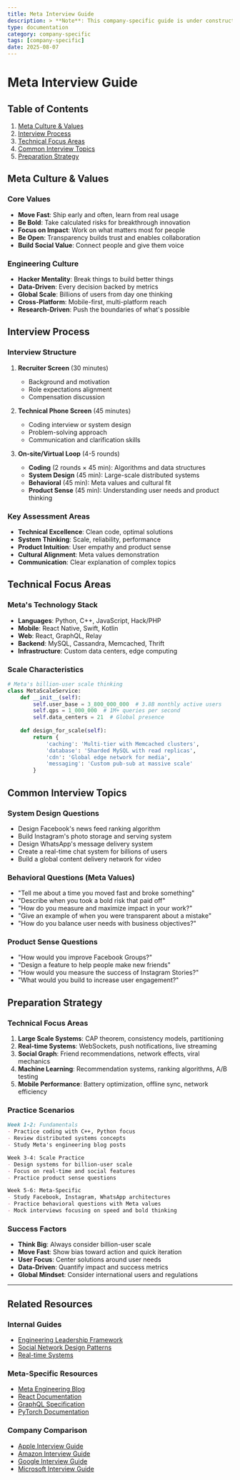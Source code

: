 ```yaml
---
title: Meta Interview Guide
description: > **Note**: This company-specific guide is under construction.
type: documentation
category: company-specific
tags: [company-specific]
date: 2025-08-07
---
```


# Meta Interview Guide

## Table of Contents

1. [Meta Culture & Values](#meta-culture--values)
2. [Interview Process](#interview-process)
3. [Technical Focus Areas](#technical-focus-areas)
4. [Common Interview Topics](#common-interview-topics)
5. [Preparation Strategy](#preparation-strategy)

## Meta Culture & Values

### Core Values
- **Move Fast**: Ship early and often, learn from real usage
- **Be Bold**: Take calculated risks for breakthrough innovation
- **Focus on Impact**: Work on what matters most for people
- **Be Open**: Transparency builds trust and enables collaboration
- **Build Social Value**: Connect people and give them voice

### Engineering Culture
- **Hacker Mentality**: Break things to build better things
- **Data-Driven**: Every decision backed by metrics
- **Global Scale**: Billions of users from day one thinking
- **Cross-Platform**: Mobile-first, multi-platform reach
- **Research-Driven**: Push the boundaries of what's possible

## Interview Process

### Interview Structure
1. **Recruiter Screen** (30 minutes)
   - Background and motivation
   - Role expectations alignment
   - Compensation discussion

2. **Technical Phone Screen** (45 minutes)
   - Coding interview or system design
   - Problem-solving approach
   - Communication and clarification skills

3. **On-site/Virtual Loop** (4-5 rounds)
   - **Coding** (2 rounds × 45 min): Algorithms and data structures
   - **System Design** (45 min): Large-scale distributed systems
   - **Behavioral** (45 min): Meta values and cultural fit
   - **Product Sense** (45 min): Understanding user needs and product thinking

### Key Assessment Areas
- **Technical Excellence**: Clean code, optimal solutions
- **System Thinking**: Scale, reliability, performance
- **Product Intuition**: User empathy and product sense
- **Cultural Alignment**: Meta values demonstration
- **Communication**: Clear explanation of complex topics

## Technical Focus Areas

### Meta's Technology Stack
- **Languages**: Python, C++, JavaScript, Hack/PHP
- **Mobile**: React Native, Swift, Kotlin
- **Web**: React, GraphQL, Relay
- **Backend**: MySQL, Cassandra, Memcached, Thrift
- **Infrastructure**: Custom data centers, edge computing

### Scale Characteristics
```python
# Meta's billion-user scale thinking
class MetaScaleService:
    def __init__(self):
        self.user_base = 3_800_000_000  # 3.8B monthly active users
        self.qps = 1_000_000  # 1M+ queries per second
        self.data_centers = 21  # Global presence
    
    def design_for_scale(self):
        return {
            'caching': 'Multi-tier with Memcached clusters',
            'database': 'Sharded MySQL with read replicas',
            'cdn': 'Global edge network for media',
            'messaging': 'Custom pub-sub at massive scale'
        }
```

## Common Interview Topics

### System Design Questions
- Design Facebook's news feed ranking algorithm
- Build Instagram's photo storage and serving system
- Design WhatsApp's message delivery system
- Create a real-time chat system for billions of users
- Build a global content delivery network for video

### Behavioral Questions (Meta Values)
- "Tell me about a time you moved fast and broke something"
- "Describe when you took a bold risk that paid off"
- "How do you measure and maximize impact in your work?"
- "Give an example of when you were transparent about a mistake"
- "How do you balance user needs with business objectives?"

### Product Sense Questions
- "How would you improve Facebook Groups?"
- "Design a feature to help people make new friends"
- "How would you measure the success of Instagram Stories?"
- "What would you build to increase user engagement?"

## Preparation Strategy

### Technical Focus Areas
1. **Large Scale Systems**: CAP theorem, consistency models, partitioning
2. **Real-time Systems**: WebSockets, push notifications, live streaming
3. **Social Graph**: Friend recommendations, network effects, viral mechanics
4. **Machine Learning**: Recommendation systems, ranking algorithms, A/B testing
5. **Mobile Performance**: Battery optimization, offline sync, network efficiency

### Practice Scenarios
```markdown
Week 1-2: Fundamentals
- Practice coding with C++, Python focus
- Review distributed systems concepts
- Study Meta's engineering blog posts

Week 3-4: Scale Practice
- Design systems for billion-user scale
- Focus on real-time and social features
- Practice product sense questions

Week 5-6: Meta-Specific
- Study Facebook, Instagram, WhatsApp architectures
- Practice behavioral questions with Meta values
- Mock interviews focusing on speed and bold thinking
```

### Success Factors
- **Think Big**: Always consider billion-user scale
- **Move Fast**: Show bias toward action and quick iteration
- **User Focus**: Center solutions around user needs
- **Data-Driven**: Quantify impact and success metrics
- **Global Mindset**: Consider international users and regulations

---

## Related Resources

### Internal Guides
- [Engineering Leadership Framework](../../interview-prep/engineering-leadership/index.md)
- [Social Network Design Patterns](../../architects-handbook/case-studies/social-communication/)
- [Real-time Systems](../../pattern-library/messaging/real-time-systems.md)

### Meta-Specific Resources
- [Meta Engineering Blog](https://engineering.fb.com/)
- [React Documentation](https://react.dev/)
- [GraphQL Specification](https://graphql.org/)
- [PyTorch Documentation](https://pytorch.org/)

### Company Comparison
- [Apple Interview Guide](../apple/index.md)
- [Amazon Interview Guide](../amazon/index.md)
- [Google Interview Guide](../google/index.md)
- [Microsoft Interview Guide](../microsoft/index.md)
